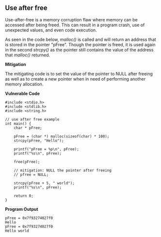 ## Use after free

Use-after-free is a memory corruption flaw where memory can be accessed after being freed. This can result in a program crash, use of unexpected values, and even code execution.

As seen in the code below, *malloc()* is called and will return an address that is stored in the pointer "pFree". Though the pointer is freed, it is used again in the second *strcpy()* as the pointer still contains the value of the address that *malloc()* returned. 

**Mitigation** 

The mitigating code is to set the value of the pointer to NULL after freeing as well as to create a new pointer when in need of performing another memory allocation.

**Vulnerable Code**

```
#include <stdio.h>
#include <stdlib.h>
#include <string.h>

// use after free example
int main() {
    char * pFree;

    pFree = (char *) malloc(sizeof(char) * 100);
    strcpy(pFree, "Hello");

    printf("pFree = %p\n", pFree);
    printf("%s\n", pFree);

    free(pFree);

    // mitigation: NULL the pointer after freeing
    // pfree = NULL;

    strcpy(pFree + 5, " world");
    printf("%s\n", pFree);

    return 0;
}
```

**Program Output**

```
pFree = 0x7f93274027f0
Hello
pFree = 0x7f93274027f0
Hello world
```
